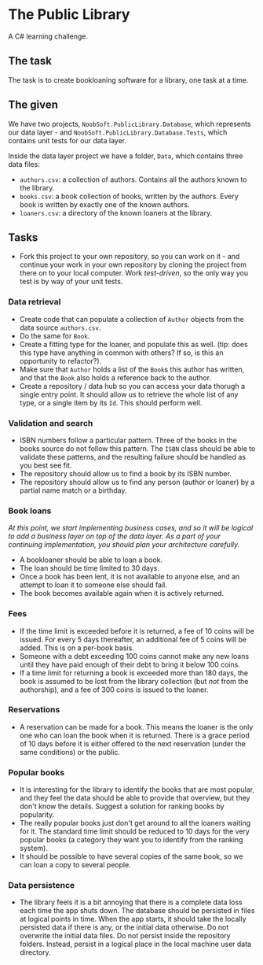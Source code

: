 # The Public Library

A C# learning challenge.

## The task

The task is to create bookloaning software for a library, one task at a time.

## The given

We have two projects, `NoobSoft.PublicLibrary.Database`, which represents our data layer - and `NoobSoft.PublicLibrary.Database.Tests`, which contains unit tests for our data layer.

Inside the data layer project we have a folder, `Data`, which contains three data files:

- `authors.csv`: a collection of authors. Contains all the authors known to the library.
- `books.csv`: a book collection of books, written by the authors. Every book is written by exactly one of the known authors.
- `loaners.csv`: a directory of the known loaners at the library.

## Tasks

- Fork this project to your own repository, so you can work on it - and continue your work in your own repository by cloning the project from there on to your local computer. Work _test-driven_, so the only way you test is by way of your unit tests.

### Data retrieval

- Create code that can populate a collection of `Author` objects from the data source `authors.csv`.
- Do the same for `Book`.
- Create a fitting type for the loaner, and populate this as well. (tip: does this type have anything in common with others? If so, is this an opportunity to refactor?).
- Make sure that `Author` holds a list of the `Book`s this author has written, and that the `Book` also holds a reference back to the author.
- Create a repository / data hub so you can access your data thorugh a single entry point. It should allow us to retrieve the whole list of any type, or a single item by its `Id`. This should perform well.

### Validation and search

- ISBN numbers follow a particular pattern. Three of the books in the books source do not follow this pattern. The `ISBN` class should be able to validate these patterns, and the resulting failure should be handled as you best see fit.
- The repository should allow us to find a book by its ISBN number.
- The repository should allow us to find any person (author or loaner) by a partial name match or a birthday.

### Book loans

_At this point, we start implementing business cases, and so it will be logical to add a business layer on top of the data layer. As a part of your continuing implementation, you should plan your architecture carefully._

- A bookloaner should be able to loan a book.
- The loan should be time limited to 30 days.
- Once a book has been lent, it is not available to anyone else, and an attempt to loan it to someone else should fail.
- The book becomes available again when it is actively returned.

### Fees

- If the time limit is exceeded before it is returned, a fee of 10 coins will be issued. For every 5 days thereafter, an additional fee of 5 coins will be added. This is on a per-book basis.
- Someone with a debt exceeding 100 coins cannot make any new loans until they have paid enough of their debt to bring it below 100 coins.
- If a time limit for returning a book is exceeded more than 180 days, the book is assumed to be lost from the library collection (but _not_ from the authorship), and a fee of 300 coins is issued to the loaner.

### Reservations

- A reservation can be made for a book. This means the loaner is the only one who can loan the book when it is returned. There is a grace period of 10 days before it is either offered to the next reservation (under the same conditions) or the public.

### Popular books

- It is interesting for the library to identify the books that are most popular, and they feel the data should be able to provide that overview, but they don't know the details. Suggest a solution for ranking books by popularity.
- The really popular books just don't get around to all the loaners waiting for it. The standard time limit should be reduced to 10 days for the very popular books (a category they want you to identify from the ranking system).
- It should be possible to have several copies of the same book, so we can loan a copy to several people.

### Data persistence

- The library feels it is a bit annoying that there is a complete data loss each time the app shuts down. The database should be persisted in files at logical points in time. When the app starts, it should take the locally persisted data if there is any, or the initial data otherwise. Do not overwrite the initial data files. Do not persist inside the repository folders. Instead, persist in a logical place in the local machine user data directory.
